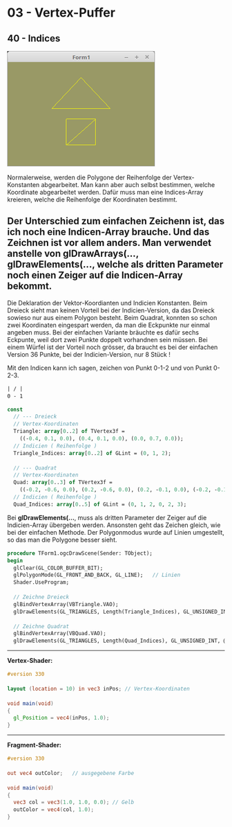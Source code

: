 # 03 - Vertex-Puffer
## 40 - Indices

![image.png](image.png)

Normalerweise, werden die Polygone der Reihenfolge der Vertex-Konstanten abgearbeitet.
Man kann aber auch selbst bestimmen, welche Koordinate abgearbeitet werden.
Dafür muss man eine Indices-Array kreieren, welche die Reihenfolge der Koordinaten bestimmt.

Der Unterschied zum einfachen Zeichenn ist, das ich noch eine Indicen-Array brauche.
Und das Zeichnen ist vor allem anders.
Man verwendet anstelle von <b>glDrawArrays(...</b>, <b>glDrawElements(...</b>, welche als dritten Parameter noch einen Zeiger auf die Indicen-Array bekommt.
---
Die Deklaration der Vektor-Koordianten und Indicien Konstanten.
Beim Dreieck sieht man keinen Vorteil bei der Indicien-Version, da das Dreieck sowieso nur aus einem Polygon besteht.
Beim Quadrat, konnten so schon zwei Koordinaten eingespart werden, da man die Eckpunkte nur einmal angeben muss.
Bei der einfachen Variante bräuchte es dafür sechs Eckpunte, weil dort zwei Punkte doppelt vorhandnen sein müssen.
Bei einem Würfel ist der Vorteil noch grösser, da braucht es bei der einfachen Version 36 Punkte, bei der Indicien-Version, nur 8 Stück !

Mit den Indicen kann ich sagen, zeichen von Punkt 0-1-2 und von Punkt 0-2-3.


```3 - 2
| / |
0 - 1
```


```pascal
const
  // --- Dreieck
  // Vertex-Koordinaten
  Triangle: array[0..2] of TVertex3f =
    ((-0.4, 0.1, 0.0), (0.4, 0.1, 0.0), (0.0, 0.7, 0.0));
  // Indicien ( Reihenfolge )
  Triangle_Indices: array[0..2] of GLint = (0, 1, 2);

  // --- Quadrat
  // Vertex-Koordinaten
  Quad: array[0..3] of TVertex3f =
    ((-0.2, -0.6, 0.0), (0.2, -0.6, 0.0), (0.2, -0.1, 0.0), (-0.2, -0.1, 0.0));
  // Indicien ( Reihenfolge )
  Quad_Indices: array[0..5] of GLint = (0, 1, 2, 0, 2, 3);
```

Bei <b>glDrawElements(...</b>, muss als dritten Parameter der Zeiger auf die Indicien-Array übergeben werden.
Ansonsten geht das Zeichen gleich, wie bei der einfachen Methode.
Der Polygonmodus wurde auf Linien umgestellt, so das man die Polygone besser sieht.

```pascal
procedure TForm1.ogcDrawScene(Sender: TObject);
begin
  glClear(GL_COLOR_BUFFER_BIT);
  glPolygonMode(GL_FRONT_AND_BACK, GL_LINE);   // Linien
  Shader.UseProgram;

  // Zeichne Dreieck
  glBindVertexArray(VBTriangle.VAO);
  glDrawElements(GL_TRIANGLES, Length(Triangle_Indices), GL_UNSIGNED_INT, @Triangle_Indices);

  // Zeichne Quadrat
  glBindVertexArray(VBQuad.VAO);
  glDrawElements(GL_TRIANGLES, Length(Quad_Indices), GL_UNSIGNED_INT, @Quad_Indices);
```

---
<b>Vertex-Shader:</b>


```glsl
#version 330

layout (location = 10) in vec3 inPos; // Vertex-Koordinaten

void main(void)
{
  gl_Position = vec4(inPos, 1.0);
}

```

---
<b>Fragment-Shader:</b>

```glsl
#version 330

out vec4 outColor;   // ausgegebene Farbe

void main(void)
{
  vec3 col = vec3(1.0, 1.0, 0.0); // Gelb
  outColor = vec4(col, 1.0);
}

```



